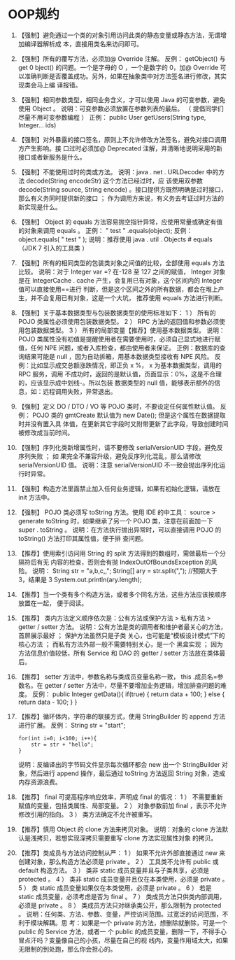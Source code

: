 # OOP规约

1. 【强制】避免通过一个类的对象引用访问此类的静态变量或静态方法，无谓增加编译器解析成
   本，直接用类名来访问即可。
2. 【强制】所有的覆写方法，必须加@ Override 注解。
   反例： getObject() 与 get 0 bject() 的问题。一个是字母的 O ，一个是数字的 0，加@ Override
   可以准确判断是否覆盖成功。另外，如果在抽象类中对方法签名进行修改，其实现类会马上编
   译报错。
3. 【强制】相同参数类型，相同业务含义，才可以使用 Java 的可变参数，避免使用 Object 。
   说明：可变参数必须放置在参数列表的最后。 （ 提倡同学们尽量不用可变参数编程 ）
   正例： 
       public User getUsers(String type, Integer... ids)
4. 【强制】对外暴露的接口签名，原则上不允许修改方法签名，避免对接口调用方产生影响。接
   口过时必须加@ Deprecated 注解，并清晰地说明采用的新接口或者新服务是什么。
5. 【强制】不能使用过时的类或方法。
   说明：java . net . URLDecoder 中的方法 decode(String encodeStr) 这个方法已经过时，应
   该使用双参数 decode(String source, String encode) 。接口提供方既然明确是过时接口，
   那么有义务同时提供新的接口 ； 作为调用方来说，有义务去考证过时方法的新实现是什么。
6. 【强制】 Object 的 equals 方法容易抛空指针异常，应使用常量或确定有值的对象来调用
   equals 。
   正例： 
       " test " .equals(object);
   反例： 
       object.equals( " test " );
   说明：推荐使用 java . util . Objects # equals （JDK 7 引入的工具类 ）
7. 【强制】所有的相同类型的包装类对象之间值的比较，全部使用 equals 方法比较。
   说明：对于 Integer var =? 在-128 至 127 之间的赋值， Integer 对象是在
   IntegerCache . cache 产生，会复用已有对象，这个区间内的 Integer 值可以直接使用==进行
   判断，但是这个区间之外的所有数据，都会在堆上产生，并不会复用已有对象，这是一个大坑，
   推荐使用 equals 方法进行判断。
8. 【强制】关于基本数据类型与包装数据类型的使用标准如下：
   1 ） 所有的 POJO 类属性必须使用包装数据类型。
   2 ） RPC 方法的返回值和参数必须使用包装数据类型。
   3 ） 所有的局部变量【推荐】使用基本数据类型。
   说明： POJO 类属性没有初值是提醒使用者在需要使用时，必须自己显式地进行赋值，任何
   NPE 问题，或者入库检查，都由使用者来保证。
   正例：数据库的查询结果可能是 null ，因为自动拆箱，用基本数据类型接收有 NPE 风险。
   反例：比如显示成交总额涨跌情况，即正负 x %， x 为基本数据类型，调用的 RPC 服务，调用
   不成功时，返回的是默认值，页面显示：0%，这是不合理的，应该显示成中划线-。所以包装
   数据类型的 null 值，能够表示额外的信息，如：远程调用失败，异常退出。
9. 【强制】定义 DO / DTO / VO 等 POJO 类时，不要设定任何属性默认值。
   反例： POJO 类的 gmtCreate 默认值为 new Date(); 但是这个属性在数据提取时并没有置入具
   体值，在更新其它字段时又附带更新了此字段，导致创建时间被修改成当前时间。
10. 【强制】序列化类新增属性时，请不要修改 serialVersionUID 字段，避免反序列失败 ； 如
    果完全不兼容升级，避免反序列化混乱，那么请修改 serialVersionUID 值。
    说明：注意 serialVersionUID 不一致会抛出序列化运行时异常。
11. 【强制】构造方法里面禁止加入任何业务逻辑，如果有初始化逻辑，请放在 init 方法中。
12. 【强制】 POJO 类必须写 toString 方法。使用 IDE 的中工具： source >  generate toString
    时，如果继承了另一个 POJO 类，注意在前面加一下 super . toString 。
    说明：在方法执行抛出异常时，可以直接调用 POJO 的 toString() 方法打印其属性值，便于排
    查问题。
13. 【推荐】使用索引访问用 String 的 split 方法得到的数组时，需做最后一个分隔符后有无
    内容的检查，否则会有抛 IndexOutOfBoundsException 的风险。
    说明：
        String str = "a,b,c,,";
        String[] ary = str.split(",");
        //预期大于 3，结果是 3
        System.out.println(ary.length);
14. 【推荐】当一个类有多个构造方法，或者多个同名方法，这些方法应该按顺序放置在一起，
    便于阅读。
15. 【推荐】 类内方法定义顺序依次是：公有方法或保护方法 > 私有方法 >  getter / setter
    方法。
    说明：公有方法是类的调用者和维护者最关心的方法，首屏展示最好 ； 保护方法虽然只是子类
    关心，也可能是“模板设计模式”下的核心方法 ； 而私有方法外部一般不需要特别关心，是一个
    黑盒实现 ； 因为方法信息价值较低，所有 Service 和 DAO 的 getter / setter 方法放在类体最
    后。
16. 【推荐】 setter 方法中，参数名称与类成员变量名称一致， this .成员名=参数名。在
    getter / setter 方法中，尽量不要增加业务逻辑，增加排查问题的难度。
    反例：
        public Integer getData(){
        	if(true) {
        		return data + 100;
        	} else {
        		return data - 100;
        	}
        }
17. 【推荐】循环体内，字符串的联接方式，使用 StringBuilder 的 append 方法进行扩展。
    反例：
        String str = "start";
        
        for(int i=0; i<100; i++){
        	str = str + "hello";
        }
    说明：反编译出的字节码文件显示每次循环都会 new 出一个 StringBuilder 对象，然后进行
    append 操作，最后通过 toString 方法返回 String 对象，造成内存资源浪费。
18. 【推荐】 final 可提高程序响应效率，声明成 final 的情况：
    1 ） 不需要重新赋值的变量，包括类属性、局部变量。
    2 ） 对象参数前加 final ，表示不允许修改引用的指向。
    3 ） 类方法确定不允许被重写。
19. 【推荐】慎用 Object 的 clone 方法来拷贝对象。
    说明：对象的 clone 方法默认是浅拷贝，若想实现深拷贝需要重写 clone 方法实现属性对象
    的拷贝。
20. 【推荐】类成员与方法访问控制从严：
    1 ） 如果不允许外部直接通过 new 来创建对象，那么构造方法必须是 private 。
    2 ） 工具类不允许有 public 或 default 构造方法。
    3 ） 类非 static 成员变量并且与子类共享，必须是 protected 。
    4 ） 类非 static 成员变量并且仅在本类使用，必须是 private 。
    5 ） 类 static 成员变量如果仅在本类使用，必须是 private 。
    6 ） 若是 static 成员变量，必须考虑是否为 final 。
    7 ） 类成员方法只供类内部调用，必须是 private 。
    8 ） 类成员方法只对继承类公开，那么限制为 protected 。
    说明：任何类、方法、参数、变量，严控访问范围。过宽泛的访问范围，不利于模块解耦。思
    考：如果是一个 private 的方法，想删除就删除，可是一个 public 的 Service 方法，或者一
    个 public 的成员变量，删除一下，不得手心冒点汗吗？变量像自己的小孩，尽量在自己的视
    线内，变量作用域太大，如果无限制的到处跑，那么你会担心的。
